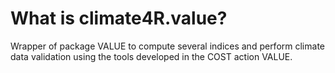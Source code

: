 # What is climate4R.value?

Wrapper of package VALUE to compute several indices and perform climate data validation using the tools developed in the COST action VALUE. 